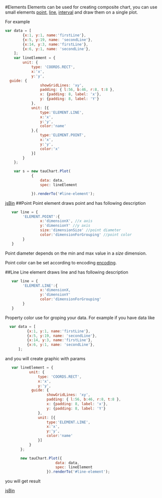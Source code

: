 #Elements
Elements can be used for creating composite chart, you can use small elements [point](#point), [line](#line), [interval](#interval) and draw them on a single plot.

For example
```javascript
var data = [
        {x:1, y:1, name:'firstLine'},
        {x:5, y:19, name: 'secondLine'},
        {x:14, y:3, name:'firstLine'},
        {x:6, y:1, name: 'secondLine'},
    ];
    var lineElement = {
        unit: {
            type: 'COORDS.RECT',
            x:'x',
            y:'y',
  guide: {
                showGridLines: 'xy',
                padding: { l:56, b:46, r:8, t:8 },
                x: {padding: 8, label: 'x'},
                y: {padding: 8, label: 'Y'}
            },
            unit: [{
                type:'ELEMENT.LINE',
                x:'x',
                y:'y',
                color:'name'
            },{
                type:'ELEMENT.POINT',
                x:'x',
                y:'y',
                color:'x'
            }]
        }
    };

    var s = new tauChart.Plot(
            {
                data: data,
                spec: lineElement

            }).renderTo('#line-element');
```
[jsBin](http://jsbin.com/hogoci/20/embed?,output)
##Point
Point element draws point and has following description

```javascript
   var line = {
        'ELEMENT.POINT':{
                x:'dimensionX', //x axis
                y:'dimensionY' //y axis
                size:'dimensionSize' //point diameter
                color:'dimensionForGrouping' //point color
        }
   }
```
Point diameter depends on the min and max value in a *size* dimension.

Point color can be set according to encoding [encoding](../advanced/encoding.md#custom-colors-for-encoding-color-value#custom-colors-for-encoding-color-value).

##Line
Line element draws line and has following description
```javascript
   var line = {
        'ELEMENT.LINE':{
                x:'dimensionX,
                y:'dimensionY'
                color:'dimensionForGrouping'
        }
   }
```
Property color use for groping your data. For example if you have data like

```javascript
  var data = [
          {x:1, y:1, name:'firstLine'},
          {x:5, y:19, name: 'secondLine'},
          {x:14, y:3, name:'firstLine'},
          {x:6, y:1, name: 'secondLine'},
      ];
```
and you will create graphic with params

```javascript
   var lineElement = {
           unit: {
               type: 'COORDS.RECT',
               x:'x',
               y:'y',
            guide: {
                   showGridLines: 'xy',
                   padding: { l:56, b:46, r:8, t:8 },
                   x: {padding: 8, label: 'x'},
                   y: {padding: 8, label: 'Y'}
               },
               unit: [{
                   type:'ELEMENT.LINE',
                   x:'x',
                   y:'y',
                   color:'name'
               }]
           }
       };

       new tauChart.Plot({
                       data: data,
                       spec: lineElement
                   }).renderTo('#line-element');
```
you will get result

[jsBin](http://jsbin.com/hogoci/19/embed?output)
